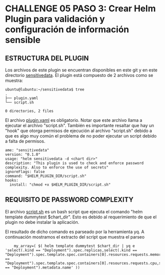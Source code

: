 # CHALLENGE 05  PASO 3: Crear Helm Plugin para validación y configuración de información sensible

## ESTRUCTURA DEL PLUGIN

Los archivos de este plugin se encuentran disponibles en este git y en este directorio [sensitivedata](sensitivedata). El plugin está compuesto de 2 archivos como se muestra:
```
ubuntu@lubuntu:~/sensitivedata$ tree
.
├── plugin.yaml
└── script.sh

0 directories, 2 files
```

El archivo [plugin.yaml](sensitivedata/plugin.yaml) es obligatorio. Notar que este archivo llama a ejecutar el archivo "script.sh".  También es importante resaltar que hay un "hook" que otorga permisos de ejecución al archivo "script.sh" debido a que es algo muy común el problema de no poder ejecutar un script debido a falta de permisos.
```
ame: "sensitivedata"
version: "0.1.0"
usage: "helm sensitivedata -d <chart dir>"
description: "This plugin is used to check and enforce password complexity. Also to enforce the use of secrets"
ignoreFlags: false
command: "$HELM_PLUGIN_DIR/script.sh"
hooks:
  install: "chmod +x $HELM_PLUGIN_DIR/script.sh"

```

## REQUISITO DE PASSWORD COMPLEXITY

El archivo [script.sh](cpumem/script.sh)  es un bash script que ejecuta el comando "helm template dummytest $chart_dir". Esto es debido al requerimiento de que el plugin no debe instalar la aplicación.

El resultado de dicho comando es parseado por la herramienta yq.  A continuación mostramos el extracto del script que muestra el parseo

```
    my_array=( $( helm template dummytest $chart_dir | yq e 'select(.kind == "Deployment").spec.replicas,select(.kind == "Deployment").spec.template.spec.containers[0].resources.requests.memory,select(.kind == "Deployment").spec.template.spec.containers[0].resources.requests.cpu,select(.kind == "Deployment").metadata.name' ))
```
